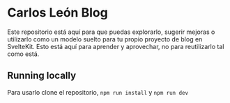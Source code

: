 # Carlos León Blog
Este repositorio está aquí para que puedas explorarlo, sugerir mejoras o utilizarlo como un modelo suelto para tu propio proyecto de blog en SvelteKit. Esto está aquí para aprender y aprovechar, no para reutilizarlo tal como está.

## Running locally

Para usarlo clone el repositorio, `npm run install` y `npm run dev`

